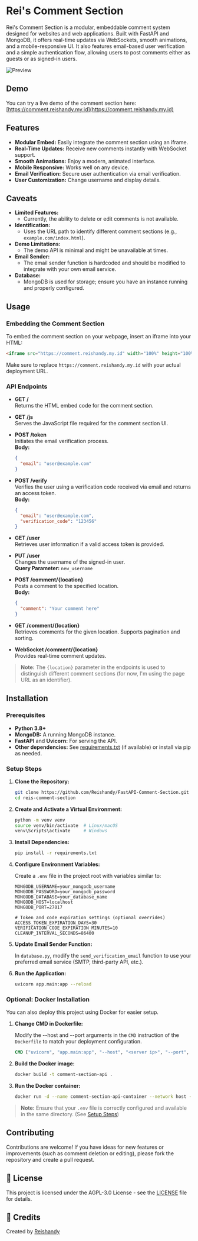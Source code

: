 # Rei's Comment Section

Rei's Comment Section is a modular, embeddable comment system designed for websites and web applications. Built with FastAPI and MongoDB, it offers real-time updates via WebSockets, smooth animations, and a mobile-responsive UI. It also features email-based user verification and a simple authentication flow, allowing users to post comments either as guests or as signed-in users.

 ![Preview](preview.webp)

## Demo

You can try a live demo of the comment section here: [https://comment.reishandy.my.id](https://comment.reishandy.my.id)

## Features

- **Modular Embed:** Easily integrate the comment section using an iframe.
- **Real-Time Updates:** Receive new comments instantly with WebSocket support.
- **Smooth Animations:** Enjoy a modern, animated interface.
- **Mobile Responsive:** Works well on any device.
- **Email Verification:** Secure user authentication via email verification.
- **User Customization:** Change username and display details.

## Caveats

- **Limited Features:** 
  - Currently, the ability to delete or edit comments is not available.
- **Identification:** 
  - Uses the URL path to identify different comment sections (e.g., `example.com/index.html`).
- **Demo Limitations:**
  - The demo API is minimal and might be unavailable at times.
- **Email Sender:** 
  - The email sender function is hardcoded and should be modified to integrate with your own email service.
- **Database:** 
  - MongoDB is used for storage; ensure you have an instance running and properly configured.

## Usage

### Embedding the Comment Section

To embed the comment section on your webpage, insert an iframe into your HTML:

```html
<iframe src="https://comment.reishandy.my.id" width="100%" height="100%" frameborder="0"></iframe>
```

Make sure to replace `https://comment.reishandy.my.id` with your actual deployment URL.

### API Endpoints

- **GET /**  
  Returns the HTML embed code for the comment section.

- **GET /js**  
  Serves the JavaScript file required for the comment section UI.

- **POST /token**  
  Initiates the email verification process.  
  **Body:**  
  ```json
  {
    "email": "user@example.com"
  }
  ```

- **POST /verify**  
  Verifies the user using a verification code received via email and returns an access token.  
  **Body:**  
  ```json
  {
    "email": "user@example.com",
    "verification_code": "123456"
  }
  ```

- **GET /user**  
  Retrieves user information if a valid access token is provided.

- **PUT /user**  
  Changes the username of the signed-in user.  
  **Query Parameter:** `new_username`

- **POST /comment/{location}**  
  Posts a comment to the specified location.  
  **Body:**  
  ```json
  {
    "comment": "Your comment here"
  }
  ```

- **GET /comment/{location}**  
  Retrieves comments for the given location. Supports pagination and sorting.

- **WebSocket /comment/{location}**  
  Provides real-time comment updates.

> **Note:** The `{location}` parameter in the endpoints is used to distinguish different comment sections (for now, I'm using the page URL as an identifier).

## Installation

### Prerequisites

- **Python 3.8+**
- **MongoDB:** A running MongoDB instance.
- **FastAPI** and **Uvicorn:** For serving the API.
- **Other dependencies:** See [requirements.txt](#) (if available) or install via pip as needed.

### Setup Steps

1. **Clone the Repository:**

   ```bash
   git clone https://github.com/Reishandy/FastAPI-Comment-Section.git
   cd reis-comment-section
   ```

2. **Create and Activate a Virtual Environment:**

   ```bash
   python -m venv venv
   source venv/bin/activate  # Linux/macOS
   venv\Scripts\activate     # Windows
   ```

3. **Install Dependencies:**

   ```bash
   pip install -r requirements.txt
   ```

4. **Configure Environment Variables:**

   Create a `.env` file in the project root with variables similar to:

   ```env
   MONGODB_USERNAME=your_mongodb_username
   MONGODB_PASSWORD=your_mongodb_password
   MONGODB_DATABASE=your_database_name
   MONGODB_HOST=localhost
   MONGODB_PORT=27017

   # Token and code expiration settings (optional overrides)
   ACCESS_TOKEN_EXPIRATION_DAYS=30
   VERIFICATION_CODE_EXPIRATION_MINUTES=10
   CLEANUP_INTERVAL_SECONDS=86400
   ```

5. **Update Email Sender Function:**

   In `database.py`, modify the `send_verification_email` function to use your preferred email service (SMTP, third-party API, etc.).

6. **Run the Application:**

   ```bash
   uvicorn app.main:app --reload
   ```

### Optional: Docker Installation

You can also deploy this project using Docker for easier setup.

1. **Change CMD in Dockerfile:**

   Modify the --host and --port arguments in the `CMD` instruction of the `Dockerfile` to match your deployment configuration.

   ```Dockerfile
   CMD ["uvicorn", "app.main:app", "--host", "<server ip>", "--port", "<server port>"]
   ```

1. **Build the Docker image:**
   ```bash
   docker build -t comment-section-api .
   ```

2. **Run the Docker container:**
   ```bash
   docker run -d --name comment-section-api-container --network host --restart always comment-section-api
   ```

> **Note:** Ensure that your `.env` file is correctly configured and available in the same directory. (See [Setup Steps](#setup-steps))

## Contributing

Contributions are welcome! If you have ideas for new features or improvements (such as comment deletion or editing), please fork the repository and create a pull request.

## 📄 License

This project is licensed under the AGPL-3.0 License - see the [LICENSE](LICENSE) file for details.

## 🙏 Credits

Created by [Reishandy](https://github.com/Reishandy)